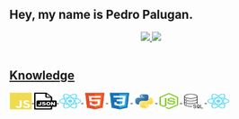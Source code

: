 ## Hey, my name is Pedro Palugan.
<div align="center">
  <a href="https://github.com/pedropalugan">
  <img height="180em" src="https://github-readme-stats.vercel.app/api?username=pedropalugan&show_icons=true&theme=dracula&include_all_commits=true&count_private=true"/>
  <img height="180em" src="https://github-readme-stats.vercel.app/api/top-langs/?username=pedropalugan&layout=compact&langs_count=7&theme=dracula"/>
</div>
<div style="display: inline_block"><br>
  <h2>Knowledge</h2>
  <img align="center" alt="JS" height="30" width="40" src="https://raw.githubusercontent.com/devicons/devicon/master/icons/javascript/javascript-plain.svg">
  <img align="center" alt="Json" height="30" width="40" src="./github/json-file.svg">
  <img align="center" alt="ReactJS" height="30" width="40" src="https://raw.githubusercontent.com/devicons/devicon/master/icons/react/react-original.svg">
  <img align="center" alt="HTML" height="30" width="40" src="https://raw.githubusercontent.com/devicons/devicon/master/icons/html5/html5-original.svg">
  <img align="center" alt="CSS" height="30" width="40" src="https://raw.githubusercontent.com/devicons/devicon/master/icons/css3/css3-original.svg">
  <img align="center" alt="Python" height="30" width="40" src="https://raw.githubusercontent.com/devicons/devicon/master/icons/python/python-original.svg">
  <img align="center" alt="NodeJS" height="30" width="40" src="https://raw.githubusercontent.com/devicons/devicon/master/icons/nodejs/nodejs-original.svg">
  <img align="center" alt="SQL" height="30" width="40" src="./github/206_programming-sql-data-database-512.webp">
  <img align="center" alt="ReactNative" height="30" width="40" src="https://raw.githubusercontent.com/devicons/devicon/master/icons/react/react-original.svg">
</div>
